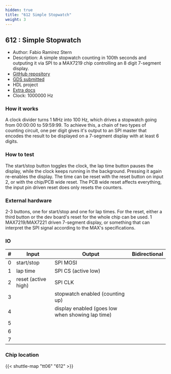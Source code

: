 ```yaml
---
hidden: true
title: "612 Simple Stopwatch"
weight: 3
---
```


## 612 : Simple Stopwatch

* Author: Fabio Ramirez Stern
* Description: A simple stopwatch counting in 100th seconds and outputing it via SPI to a MAX7219 chip controlling an 8 digit 7-segment display.
* [GitHub repository](https://github.com/faramire/TT06-simple-clock)
* [GDS submitted](https://github.com/faramire/TT06-simple-clock/actions/runs/8758880495)
* HDL project
* [Extra docs](None)
* Clock: 1000000 Hz

<!---

This file is used to generate your project datasheet. Please fill in the information below and delete any unused
sections.

You can also include images in this folder and reference them in the markdown. Each image must be less than
512 kb in size, and the combined size of all images must be less than 1 MB.
-->


### How it works

A clock divider turns 1 MHz into 100 Hz, which drives a stopwatch going from 00:00:00 to 59:59:99. To achieve this, a chain of two types of counting circuit, one per digit gives it's output to an SPI master that encodes the result to be displayed on a 7-segment display with at least 6 digits.

### How to test

The start/stop button toggles the clock, the lap time button pauses the display, while the clock keeps running in the background. Pressing it again re-enables the display. The time can be reset with the reset button on input 2, or with the chip/PCB wide reset. The PCB wide reset affects everything, the input pin driven reset does only resets the counters.

### External hardware

2-3 buttons, one for start/stop and one for lap times. For the reset, either a third button or the dev board's reset for the whole chip can be used.
1 MAX7219/MAX7221 driven 7-segment display, or something that can interpret the SPI signal according to the MAX's specifications.


### IO

| # | Input          | Output         | Bidirectional   |
| - | -------------- | -------------- | --------------- |
| 0 | start/stop | SPI MOSI |  |
| 1 | lap time | SPI CS (active low) |  |
| 2 | reset (active high) | SPI CLK |  |
| 3 |  | stopwatch enabled (counting up) |  |
| 4 |  | display enabled (goes low when showing lap time) |  |
| 5 |  |  |  |
| 6 |  |  |  |
| 7 |  |  |  |

### Chip location

{{< shuttle-map "tt06" "612" >}}
